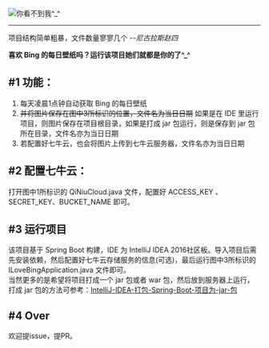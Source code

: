 ![你看不到我^_^](http://xiaosongfu-github.nos-eastchina1.126.net/ilovebing.jpg)

---  

>  
项目结构简单粗暴，文件数量寥寥几个   *--尼古拉斯赵四*  

**喜欢 Bing 的每日壁纸吗？运行该项目她们就都是你的了^_^**  

## #1 功能：  
1. 每天凌晨1点钟自动获取 Bing 的每日壁纸  
2. ~~并将图片保存在图中3所标识的位置，文件名为当日日期~~ 如果是在 IDE 里运行项目，则图片保存在项目根目录，如果是打成 jar 包运行，则是保存到 jar 包所在目录，文件名亦为当日日期
3. 若配置好七牛云，也会将图片上传到七牛云服务器，文件名亦为当日日期  

## #2 配置七牛云：  
打开图中1所标识的 QiNiuCloud.java 文件，配置好 ACCESS_KEY 、SECRET_KEY、BUCKET_NAME 即可。  

## #3 运行项目  
该项目基于 Spring Boot 构建，IDE 为 IntelliJ IDEA 2016社区板。导入项目后需先安装依赖，然后配置好七牛云存储服务的信息(可选)，最后运行图中3所标识的 ILoveBingApplication.java 文件即可。  
当然更多的是希望将项目打成一个 jar 包或者 war 包，然后放到服务器上运行，打成 jar 包的方法可参考：[IntelliJ-IDEA-打包-Spring-Boot-项目为-jar-包](https://fuxiaosong.cn/2016/12/15/IntelliJ-IDEA-打包-Spring-Boot-项目为-jar-包/)  

## #4 Over
欢迎提issue，提PR。
